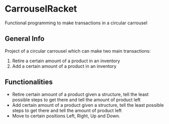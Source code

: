 # CarrouselRacket
Functional programming to make transactions in a circular carrousel
## General Info
Project of a circular carrousel which can make two main transactions:
1. Retire a certain amount of a product in an inventory
2. Add a certain amount of a product in an inventory
## Functionalities
* Retire certain amount of a product given a structure, tell the least possible steps to get there and tell the amount of product left
* Add certain amount of a product given a structure, tell the least possible steps to get there and tell the amount of product left
* Move to certain positions Left, Right, Up and Down.
